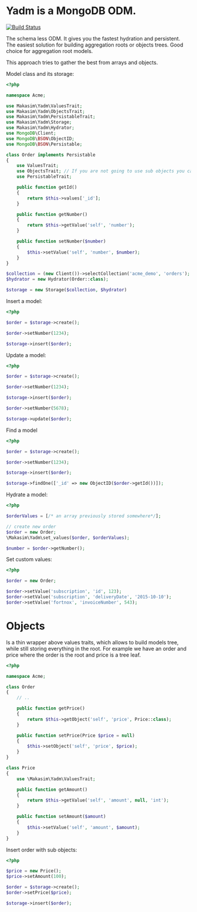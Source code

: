 # Yadm is a MongoDB ODM.

[![Build Status](https://travis-ci.org/postalservice14/values.png?branch=master)](https://travis-ci.org/postalservice14/yadm)

The schema less ODM. It gives you the fastest hydration and persistent. The easiest solution for building aggregation roots or objects trees. Good choice for aggregation root models.

This approach tries to gather the best from arrays and objects.

Model class and its storage:

```php
<?php

namespace Acme;

use Makasim\Yadm\ValuesTrait;
use Makasim\Yadm\ObjectsTrait;
use Makasim\Yadm\PersistableTrait;
use Makasim\Yadm\Storage;
use Makasim\Yadm\Hydrator;
use MongoDB\Client;
use MongoDB\BSON\ObjectID;
use MongoDB\BSON\Persistable;

class Order implements Persistable
{
    use ValuesTrait;
    use ObjectsTrait; // If you are not going to use sub objects you can remove it.
    use PersistableTrait;

    public function getId()
    {
        return $this->values['_id'];
    }

    public function getNumber()
    {
        return $this->getValue('self', 'number');
    }

    public function setNumber($number)
    {
        $this->setValue('self', 'number', $number);
    }
}

$collection = (new Client())->selectCollection('acme_demo', 'orders');
$hydrator = new Hydrator(Order::class);

$storage = new Storage($collection, $hydrator)
```

Insert a model:

```php
<?php

$order = $storage->create();

$order->setNumber(1234);

$storage->insert($order);
```

Update a model:

```php
<?php

$order = $storage->create();

$order->setNumber(1234);

$storage->insert($order);

$order->setNumber(5678);

$storage->update($order);
```

Find a model

```php
<?php

$order = $storage->create();

$order->setNumber(1234);

$storage->insert($order);

$storage->findOne(['_id' => new ObjectID($order->getId())]);
```

Hydrate a model:

```php
<?php

$orderValues = [/* an array previously stored somewhere*/];

// create new order
$order = new Order;
\Makasim\Yadm\set_values($order, $orderValues);

$number = $order->getNumber();
```

Set custom values:

```php
<?php

$order = new Order;

$order->setValue('subscription', 'id', 123);
$order->setValue('subscription', 'deliveryDate', '2015-10-10');
$order->setValue('fortnox', 'invoiceNumber', 543);
```

# Objects

Is a thin wrapper above values traits, which allows to build models tree, while still storing everything in the root.
For example we have an order and price where the order is the root and price is a tree leaf.

```php
<?php

namespace Acme;

class Order
{
    // ..

    public function getPrice()
    {
        return $this->getObject('self', 'price', Price::class);
    }

    public function setPrice(Price $price = null)
    {
        $this->setObject('self', 'price', $price);
    }
}

class Price
{
    use \Makasim\Yadm\ValuesTrait;

    public function getAmount()
    {
        return $this->getValue('self', 'amount', null, 'int');
    }

    public function setAmount($amount)
    {
        $this->setValue('self', 'amount', $amount);
    }
}
```

Insert order with sub objects:

```php
<?php

$price = new Price();
$price->setAmount(100);

$order = $storage->create();
$order->setPrice($price);

$storage->insert($order);
```
